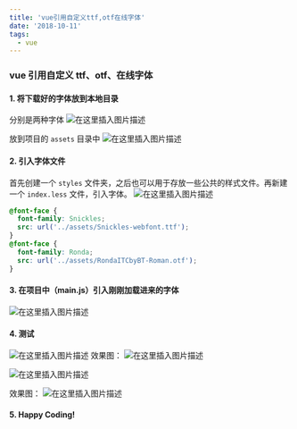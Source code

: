```yaml
---
title: 'vue引用自定义ttf,otf在线字体'
date: '2018-10-11'
tags:
  - vue
---
```


### vue 引用自定义 ttf、otf、在线字体

#### 1. 将下载好的字体放到本地目录

分别是两种字体
![在这里插入图片描述](https://chatflow-files-cdn-1252847684.file.myqcloud.com/2018101123140241.png)

放到项目的 `assets` 目录中
![在这里插入图片描述](https://chatflow-files-cdn-1252847684.file.myqcloud.com/20181011231505484.png)

#### 2. 引入字体文件

首先创建一个 `styles` 文件夹，之后也可以用于存放一些公共的样式文件。再新建一个 `index.less` 文件，引入字体。
![在这里插入图片描述](https://chatflow-files-cdn-1252847684.file.myqcloud.com/20181011232447610.png)

```css
@font-face {
  font-family: Snickles;
  src: url('../assets/Snickles-webfont.ttf');
}
@font-face {
  font-family: Ronda;
  src: url('../assets/RondaITCbyBT-Roman.otf');
}
```

#### 3. 在项目中（main.js）引入刚刚加载进来的字体

![在这里插入图片描述](https://chatflow-files-cdn-1252847684.file.myqcloud.com/20181011232048180.png)

#### 4. 测试

![在这里插入图片描述](https://chatflow-files-cdn-1252847684.file.myqcloud.com/20181011232301318.png)
效果图：
![在这里插入图片描述](https://chatflow-files-cdn-1252847684.file.myqcloud.com/20181011232355373.png)

![在这里插入图片描述](https://chatflow-files-cdn-1252847684.file.myqcloud.com/20181011232510368.png)

效果图：
![在这里插入图片描述](https://chatflow-files-cdn-1252847684.file.myqcloud.com/20181011232534170.png)

#### 5. Happy Coding!

